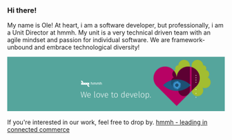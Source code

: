 ### Hi there!
My name is Ole! At heart, i am a software developer, but professionally, i am a Unit Director at hmmh. My unit is a very technical driven team with an agile mindset and passion for individual software. We are framework-unbound and embrace technological diversity!

[![passion for development](https://github.com/OleBehrens/OleBehrens/blob/main/src/img/csm_LinkedIn_Profilheader_Thema_Beispiel_7900bf1345.png)](https://www.hmmh.de/en/services/e-commerce-solutions)

If you're interested in our work, feel free to drop by.
[hmmh - leading in connected commerce](https://karriere.hmmh.de/en/ "hmmh")
<!--
**OleBehrens/OleBehrens** is a ✨ _special_ ✨ repository because its `README.md` (this file) appears on your GitHub profile.

Here are some ideas to get you started:

- 🔭 I’m currently working on ...
- 🌱 I’m currently learning ...
- 👯 I’m looking to collaborate on ...
- 🤔 I’m looking for help with ...
- 💬 Ask me about ...
- 📫 How to reach me: ...
- 😄 Pronouns: ...
- ⚡ Fun fact: ...
-->
